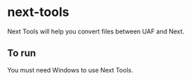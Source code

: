 # next-tools

Next Tools will help you convert files between UAF and Next.

## To run
You must need Windows to use Next Tools.
